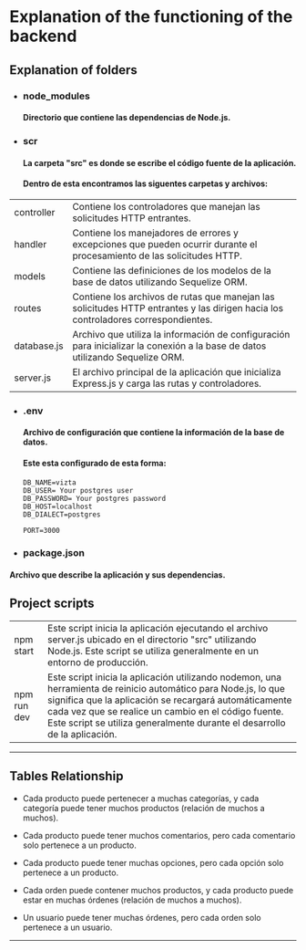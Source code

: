 # Explanation of the functioning of the backend

## Explanation of folders

- ### node_modules

  #### Directorio que contiene las dependencias de Node.js.

- ### scr

  #### La carpeta "src" es donde se escribe el código fuente de la aplicación.

  #### Dentro de esta encontramos las siguentes carpetas y archivos:

|             |                                                                                                                                   |
| ----------- | --------------------------------------------------------------------------------------------------------------------------------- |
| controller  | Contiene los controladores que manejan las solicitudes HTTP entrantes.                                                            |
| handler     | Contiene los manejadores de errores y excepciones que pueden ocurrir durante el procesamiento de las solicitudes HTTP.            |
| models      | Contiene las definiciones de los modelos de la base de datos utilizando Sequelize ORM.                                            |
| routes      | Contiene los archivos de rutas que manejan las solicitudes HTTP entrantes y las dirigen hacia los controladores correspondientes. |
| database.js | Archivo que utiliza la información de configuración para inicializar la conexión a la base de datos utilizando Sequelize ORM.     |
| server.js   | El archivo principal de la aplicación que inicializa Express.js y carga las rutas y controladores.                                |

- ### .env

  #### Archivo de configuración que contiene la información de la base de datos.

  #### Este esta configurado de esta forma:

      DB_NAME=vizta
      DB_USER= Your postgres user
      DB_PASSWORD= Your postgres password
      DB_HOST=localhost
      DB_DIALECT=postgres

      PORT=3000

- ### package.json

#### Archivo que describe la aplicación y sus dependencias.

## Project scripts

|             |                                                                                                                                                                                                                                                                                                              |
| ----------- | ------------------------------------------------------------------------------------------------------------------------------------------------------------------------------------------------------------------------------------------------------------------------------------------------------------ |
| npm start   | Este script inicia la aplicación ejecutando el archivo server.js ubicado en el directorio "src" utilizando Node.js. Este script se utiliza generalmente en un entorno de producción.                                                                                                                         |
| npm run dev | Este script inicia la aplicación utilizando nodemon, una herramienta de reinicio automático para Node.js, lo que significa que la aplicación se recargará automáticamente cada vez que se realice un cambio en el código fuente. Este script se utiliza generalmente durante el desarrollo de la aplicación. |

---

## Tables Relationship

- Cada producto puede pertenecer a muchas categorías, y cada categoría puede tener muchos productos (relación de muchos a muchos).

- Cada producto puede tener muchos comentarios, pero cada comentario solo pertenece a un producto.

- Cada producto puede tener muchas opciones, pero cada opción solo pertenece a un producto.

- Cada orden puede contener muchos productos, y cada producto puede estar en muchas órdenes (relación de muchos a muchos).

- Un usuario puede tener muchas órdenes, pero cada orden solo pertenece a un usuario.

---
